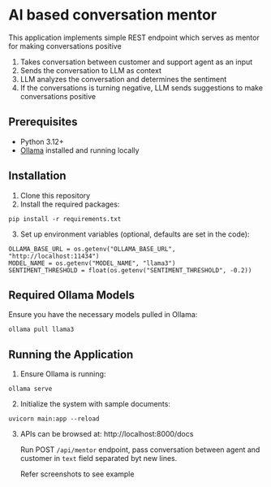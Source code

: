 # AI based conversation mentor

This application implements simple REST endpoint which serves as mentor for making conversations positive
1. Takes conversation between customer and support agent as an input
2. Sends the conversation to LLM as context
3. LLM analyzes the conversation and determines the sentiment
4. If the conversations is turning negative, LLM sends suggestions to make conversations positive 


## Prerequisites

- Python 3.12+
- [Ollama](https://ollama.com/) installed and running locally


## Installation

1. Clone this repository
2. Install the required packages:
```
pip install -r requirements.txt
```
3. Set up environment variables (optional, defaults are set in the code):
```
OLLAMA_BASE_URL = os.getenv("OLLAMA_BASE_URL", "http://localhost:11434")
MODEL_NAME = os.getenv("MODEL_NAME", "llama3")
SENTIMENT_THRESHOLD = float(os.getenv("SENTIMENT_THRESHOLD", -0.2))
```

## Required Ollama Models

Ensure you have the necessary models pulled in Ollama:
```
ollama pull llama3
```

## Running the Application

1. Ensure Ollama is running:
```
ollama serve
```

2. Initialize the system with sample documents:
```
uvicorn main:app --reload
```

3. APIs can be browsed at: http://localhost:8000/docs

    Run POST `/api/mentor` endpoint, pass conversation between agent and customer in `text` field separated byt new lines.

    Refer screenshots to see example
